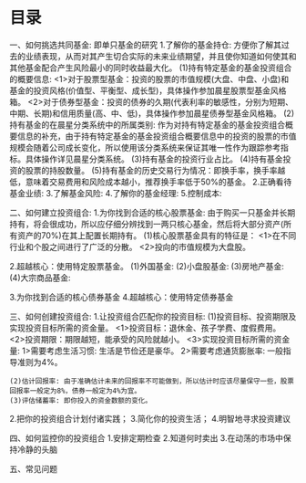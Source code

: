 # 目录
一、如何挑选共同基金: 即单只基金的研究
  1.了解你的基金持仓: 方便你了解其过去的业绩表现，从而对其产生切合实际的未来业绩期望，并且使你知道如何使其和其他基金配合产生风险最小的同时收益最大化。
    (1)持有特定基金的基金投资组合的概要信息:
      <1>对于股票型基金：投资的股票的市值规模(大盘、中盘、小盘)和基金的投资风格(价值型、平衡型、成长型)，具体操作参加晨星股票型基金风格箱。
      <2>对于债券型基金：投资的债券的久期(代表利率的敏感性，分别为短期、中期、长期)和信用质量(高、中、低)，具体操作参加晨星债券型基金风格箱。
    (2)持有基金的在晨星分类系统中的所属类别: 作为对持有特定基金的基金投资组合概要信息的补充，由于持有特定基金的基金投资组合概要信息中的投资的股票的市值规模会随着公司成长变化，所以使用该分类系统来保证其唯一性作为跟踪参考指标。具体操作详见晨星分类系统。
    (3)持有基金的投资行业占比。
    (4)持有基金投资的股票的持股数量。
    (5)持有基金的历史交易行为情况：即换手率，换手率越低，意味着交易费用和风险成本越小，推荐换手率低于50%的基金。
  2.正确看待基金业绩:
  3.了解基金风险:
  4.了解你的基金经理:
  5.控制成本:

二、如何建立投资组合: 
  1.为你找到合适的核心股票基金: 由于购买一只基金并长期持有，将会很成功，所以应仔细分辨找到一两只核心基金，然后将大部分资产(所有资产的70%)在其上配置长期持有。
    (1)核心股票基金具有的特征是：
      <1>在不同行业和个股之间进行了广泛的分散。
      <2>投向的市值规模为大盘股。

  2.超越核心：使用特定股票基金。
    (1)外国基金:
    (2)小盘股基金:
    (3)房地产基金:
    (4)大宗商品基金:

  3.为你找到合适的核心债券基金
  4.超越核心：使用特定债券基金

三、如何创建投资组合:
  1.让投资组合匹配你的投资目标:
    (1)投资目标、投资期限及实现投资目标所需的资金量。
      <1>投资目标：退休金、孩子学费、度假费用。
      <2>投资期限：期限越短，能承受的风险就越小。
      <3>实现投资目标所需的资金量: 
        1>需要考虑生活习惯: 生活是节俭还是豪华。
        2>需要考虑通货膨胀率: 一般指导准则为4%。

    (2)估计回报率: 由于准确估计未来的回报率不可能做到，所以估计时应该尽量保守一些，股票回报率一般定为8%，债券一般定为4%为宜。
    (3)评估储蓄率: 即你投入的资金数额的变化。
  2.把你的投资组合计划付诸实践；
  3.简化你的投资生活；
  4.明智地寻求投资建议

四、如何监控你的投资组合
  1.安排定期检查
  2.知道何时卖出
  3.在动荡的市场中保持冷静的头脑

五、常见问题